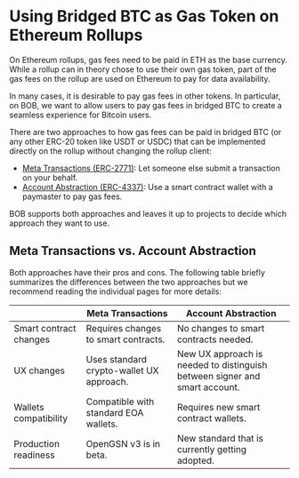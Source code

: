# Using Bridged BTC as Gas Token on Ethereum Rollups

On Ethereum rollups, gas fees need to be paid in ETH as the base currency. While a rollup can in theory chose to use their own gas token, part of the gas fees on the rollup are used on Ethereum to pay for data availability.

In many cases, it is desirable to pay gas fees in other tokens. In particular, on BOB, we want to allow users to pay gas fees in bridged BTC to create a seamless experience for Bitcoin users.

There are two approaches to how gas fees can be paid in bridged BTC (or any other ERC-20 token like USDT or USDC) that can be implemented directly on the rollup without changing the rollup client:

- [Meta Transactions (ERC-2771)](meta-transactions): Let someone else submit a transaction on your behalf.
- [Account Abstraction (ERC-4337)](account-abstraction): Use a smart contract wallet with a paymaster to pay gas fees.

BOB supports both approaches and leaves it up to projects to decide which approach they want to use.

## Meta Transactions vs. Account Abstraction

Both approaches have their pros and cons. The following table briefly summarizes the differences between the two approaches but we recommend reading the individual pages for more details:

|                        | Meta Transactions                     | Account Abstraction                                                                      |
| ---------------------- | ------------------------------------- | ---------------------------------------------------------------------------------------- |
| Smart contract changes | Requires changes to smart contracts.  | No changes to smart contracts needed.                                                    |
| UX changes             | Uses standard crypto-wallet UX approach. | New UX approach is needed to distinguish between signer and smart account.            |
| Wallets compatibility  | Compatible with standard EOA wallets. | Requires new smart contract wallets.                                                     |
| Production readiness   | OpenGSN v3 is in beta.                 | New standard that is currently getting adopted.                                         |
